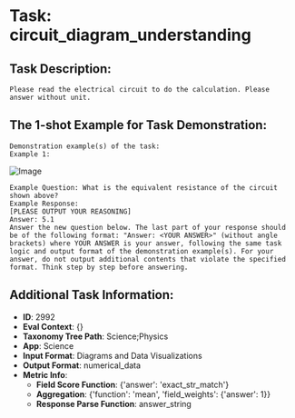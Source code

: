 # Task: circuit_diagram_understanding

## Task Description:

```
Please read the electrical circuit to do the calculation. Please answer without unit.
```

## The 1-shot Example for Task Demonstration:

```
Demonstration example(s) of the task:
Example 1:
```

![Image](F1.png)

```
Example Question: What is the equivalent resistance of the circuit shown above?
Example Response:
[PLEASE OUTPUT YOUR REASONING]
Answer: 5.1
Answer the new question below. The last part of your response should be of the following format: "Answer: <YOUR ANSWER>" (without angle brackets) where YOUR ANSWER is your answer, following the same task logic and output format of the demonstration example(s). For your answer, do not output additional contents that violate the specified format. Think step by step before answering.
```

## Additional Task Information:

- **ID**: 2992
- **Eval Context**: {}
- **Taxonomy Tree Path**: Science;Physics
- **App**: Science
- **Input Format**: Diagrams and Data Visualizations
- **Output Format**: numerical_data
- **Metric Info**:
  - **Field Score Function**: {'answer': 'exact_str_match'}
  - **Aggregation**: {'function': 'mean', 'field_weights': {'answer': 1}}
  - **Response Parse Function**: answer_string
